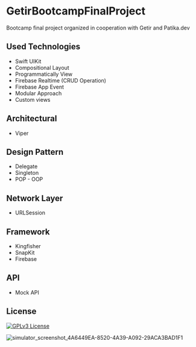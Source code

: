 
# GetirBootcampFinalProject

Bootcamp final project organized in cooperation with Getir and Patika.dev


## Used Technologies

- Swift UIKit
- Compositional Layout
- Programmatically View
- Firebase Realtime (CRUD Operation)
- Firebase App Event
- Modular Approach
- Custom views

## Architectural

- Viper

## Design Pattern

- Delegate
- Singleton
- POP - OOP

## Network Layer

- URLSession

## Framework

- Kingfisher
- SnapKit
- Firebase

## API

- Mock API

  
## License


[![GPLv3 License](https://img.shields.io/badge/License-GPL%20v3-yellow.svg)](https://opensource.org/licenses/)
  

![simulator_screenshot_4A6449EA-8520-4A39-A092-29ACA3BAD1F1](https://github.com/selmanadanir/GetirBootcampFinalProject/assets/100190503/466e2200-c260-4e17-aedb-2105bcf6359c)

